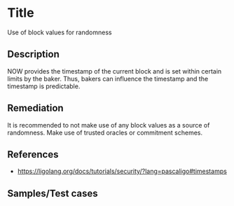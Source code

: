 # Title
Use of block values for randomness

## Description
NOW provides the timestamp of the current block and is set within certain limits by the baker. Thus, bakers can influence the timestamp and the timestamp is predictable.  

## Remediation
It is recommended to not make use of any block values as a source of randomness. Make use of trusted oracles or commitment schemes.

## References
- https://ligolang.org/docs/tutorials/security/?lang=pascaligo#timestamps

## Samples/Test cases

